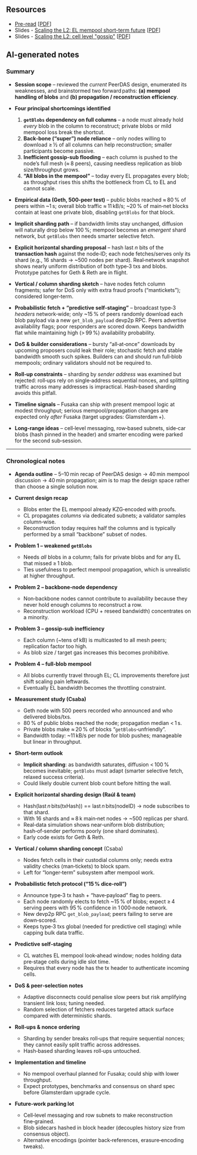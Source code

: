 ## Resources

- [Pre-read](https://hackmd.io/xe5e3ubsQNOuKv3I9YTwyA) [[PDF](Slides-notes/10-Jun-future-of-PeerDAS-preread.pdf)]
- Slides - [Scaling the L2: EL mempool short-term future](https://drive.google.com/file/d/1B0DfGcerj7HCOCWXN3frN_Rn2w1JDpi9/view) [[PDF](Slides-notes/10-Jun-future-of-PeerDAS-slides-el-mempool.pdf)]
- Slides - [Scaling the L2: cell level "gossip"](https://drive.google.com/file/d/1ijtiyVodnvrozeEkLjsrjVuFXc1WpYAw/view) [[PDF](Slides-notes/10-Jun-future-of-PeerDAS-slides-cell-gossip.pdf)]

## AI-generated notes

### Summary

* **Session scope** – reviewed the *current* PeerDAS design, enumerated its weaknesses, and brainstormed two forward paths: **(a) mempool handling of blobs** and **(b) propagation / reconstruction efficiency**.
* **Four principal shortcomings identified**

  1. **`getBlobs` dependency on full columns** – a node must already hold *every* blob in the column to reconstruct; private blobs or mild mempool loss break the shortcut.
  2. **Back‑bone (“super”) node reliance** – only nodes willing to download ≥ ½ of all columns can help reconstruction; smaller participants become passive.
  3. **Inefficient gossip‑sub flooding** – each column is pushed to the node’s full mesh (≈ 8 peers), causing needless replication as blob size/throughput grows.
  4. **“All blobs in the mempool”** – today every EL propagates every blob; as throughput rises this shifts the bottleneck from CL to EL and cannot scale.
* **Empirical data (Geth, 500‑peer test)** – public blobs reached ≈ 80 % of peers within \~1 s; overall blob traffic ≈ 11 kB/s; \~20 % of main‑net blocks contain at least one private blob, disabling `getBlobs` for that block.
* **Implicit sharding path** – if bandwidth limits stay unchanged, diffusion will naturally drop below 100 %; mempool becomes an *emergent* shard network, but `getBlobs` then needs smarter selective fetch.
* **Explicit horizontal sharding proposal** – hash last *n* bits of the **transaction hash** against the node‑ID; each node fetches/serves only its shard (e.g., 16 shards → \~500 nodes per shard). Real‑network snapshot shows nearly uniform distribution of both type‑3 txs and blobs. Prototype patches for Geth & Reth are in flight.
* **Vertical / column sharding sketch** – have nodes fetch column fragments; safer for DoS only with extra fraud proofs (“mantickets”); considered longer‑term.
* **Probabilistic fetch + “predictive self‑staging”** – broadcast type‑3 *headers* network‑wide; only \~15 % of peers randomly download each blob payload via a new `get_blob_payload` devp2p RPC. Peers advertise availability flags; poor responders are scored down. Keeps bandwidth flat while maintaining high (> 99 %) availability probability.
* **DoS & builder considerations** – bursty “all‑at‑once” downloads by upcoming proposers could leak their role; stochastic fetch and stable bandwidth smooth such spikes. Builders can and should run full‑blob mempools; ordinary validators should not be required to.
* **Roll‑up constraints** – sharding by *sender address* was examined but rejected: roll‑ups rely on single‑address sequential nonces, and splitting traffic across many addresses is impractical. Hash‑based sharding avoids this pitfall.
* **Timeline signals** – Fusaka can ship with present mempool logic at modest throughput; serious mempool/propagation changes are expected only *after* Fusaka (target upgrades: Glamsterdam +).
* **Long‑range ideas** – cell‑level messaging, row‑based subnets, side‑car blobs (hash pinned in the header) and smarter encoding were parked for the second sub‑session.

---

### Chronological notes

* **Agenda outline** – 5–10 min recap of PeerDAS design → 40 min mempool discussion → 40 min propagation; aim is to map the design space rather than choose a single solution now.
* **Current design recap**

  * Blobs enter the EL mempool already KZG‑encoded with proofs.
  * CL propagates *columns* via dedicated subnets; a validator samples column‑wise.
  * Reconstruction today requires half the columns and is typically performed by a small “backbone” subset of nodes.
* **Problem 1 – weakened `getBlobs`**

  * Needs *all* blobs in a column; fails for private blobs and for any EL that missed ≥ 1 blob.
  * Ties usefulness to perfect mempool propagation, which is unrealistic at higher throughput.
* **Problem 2 – backbone‑node dependency**

  * Non‑backbone nodes cannot contribute to availability because they never hold enough columns to reconstruct a row.
  * Reconstruction workload (CPU + reseed bandwidth) concentrates on a minority.
* **Problem 3 – gossip‑sub inefficiency**

  * Each column (\~tens of kB) is multicasted to all mesh peers; replication factor too high.
  * As blob size / target gas increases this becomes prohibitive.
* **Problem 4 – full‑blob mempool**

  * All blobs currently travel through EL; CL improvements therefore just shift scaling pain leftwards.
  * Eventually EL bandwidth becomes the throttling constraint.
* **Measurement study (Csaba)**

  * Geth node with 500 peers recorded who announced and who delivered blobs/txs.
  * 80 % of public blobs reached the node; propagation median < 1 s.
  * Private blobs make ≈ 20 % of blocks “`getBlobs`‑unfriendly”.
  * Bandwidth today: \~11 kB/s per node for blob pushes; manageable but linear in throughput.
* **Short‑term outlook**

  * **Implicit sharding**: as bandwidth saturates, diffusion < 100 % becomes inevitable; `getBlobs` must adapt (smarter selective fetch, relaxed success criteria).
  * Could likely double current blob count before hitting the wall.
* **Explicit horizontal sharding design (Raúl & team)**

  * Hash(last *n* bits(txHash)) == last *n* bits(nodeID) → node subscribes to that shard.
  * With 16 shards and ≈ 8 k main‑net nodes → \~500 replicas per shard.
  * Real‑data simulation shows near‑uniform blob distribution; hash‑of‑sender performs poorly (one shard dominates).
  * Early code exists for Geth & Reth.
* **Vertical / column sharding concept** (Csaba)

  * Nodes fetch cells in their custodial columns only; needs extra validity checks (man‑tickets) to block spam.
  * Left for “longer‑term” subsystem after mempool work.
* **Probabilistic fetch protocol (“15 % dice‑roll”)**

  * Announce type‑3 tx hash + “have‑payload” flag to peers.
  * Each node randomly elects to fetch \~15 % of blobs; expect ≥ 4 serving peers with 95 % confidence in 1 000‑node network.
  * New devp2p RPC `get_blob_payload`; peers failing to serve are down‑scored.
  * Keeps type‑3 txs global (needed for predictive cell staging) while capping bulk data traffic.
* **Predictive self‑staging**

  * CL watches EL mempool look‑ahead window; nodes holding data pre‑stage cells during idle slot time.
  * Requires that every node has the tx header to authenticate incoming cells.
* **DoS & peer‑selection notes**

  * Adaptive disconnects could penalise slow peers but risk amplifying transient link loss; tuning needed.
  * Random selection of fetchers reduces targeted attack surface compared with deterministic shards.
* **Roll‑ups & nonce ordering**

  * Sharding by sender breaks roll‑ups that require sequential nonces; they cannot easily split traffic across addresses.
  * Hash‑based sharding leaves roll‑ups untouched.
* **Implementation and timeline**

  * No mempool overhaul planned for Fusaka; could ship with lower throughput.
  * Expect prototypes, benchmarks and consensus on shard spec before Glamsterdam upgrade cycle.
* **Future‑work parking lot**

  * Cell‑level messaging and row subnets to make reconstruction fine‑grained.
  * Blob sidecars hashed in block header (decouples history size from consensus object).
  * Alternative encodings (pointer back‑references, erasure‑encoding tweaks).